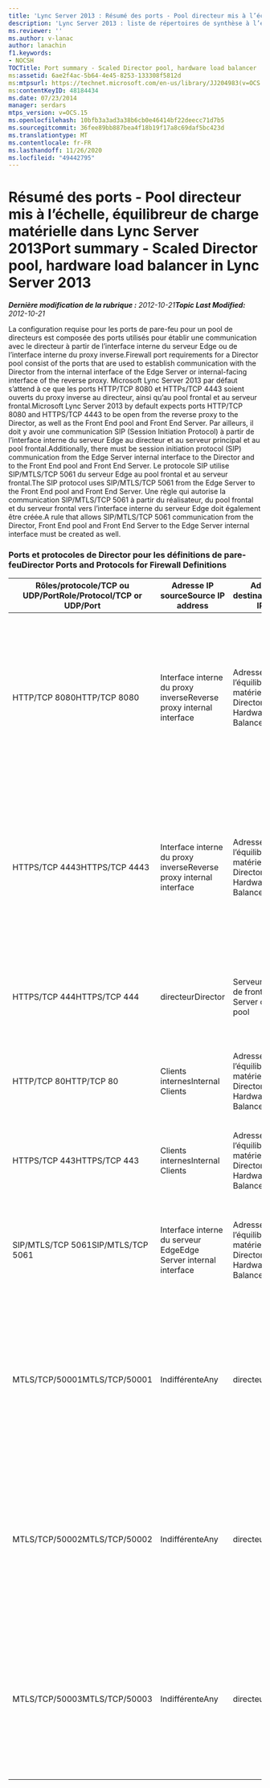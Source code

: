 ```yaml
---
title: 'Lync Server 2013 : Résumé des ports - Pool directeur mis à l’échelle, équilibreur de charge matérielle'
description: 'Lync Server 2013 : liste de répertoires de synthèse à l’échelle de ports, équilibrage de charge matérielle.'
ms.reviewer: ''
ms.author: v-lanac
author: lanachin
f1.keywords:
- NOCSH
TOCTitle: Port summary - Scaled Director pool, hardware load balancer
ms:assetid: 6ae2f4ac-5b64-4e45-8253-133308f5812d
ms:mtpsurl: https://technet.microsoft.com/en-us/library/JJ204983(v=OCS.15)
ms:contentKeyID: 48184434
ms.date: 07/23/2014
manager: serdars
mtps_version: v=OCS.15
ms.openlocfilehash: 10bfb3a3ad3a38b6cb0e46414bf22deecc71d7b5
ms.sourcegitcommit: 36fee89bb887bea4f18b19f17a8c69daf5bc423d
ms.translationtype: MT
ms.contentlocale: fr-FR
ms.lasthandoff: 11/26/2020
ms.locfileid: "49442795"
---
```

# <a name="port-summary---scaled-director-pool-hardware-load-balancer-in-lync-server-2013"></a><span data-ttu-id="0c4bd-103">Résumé des ports - Pool directeur mis à l’échelle, équilibreur de charge matérielle dans Lync Server 2013</span><span class="sxs-lookup"><span data-stu-id="0c4bd-103">Port summary - Scaled Director pool, hardware load balancer in Lync Server 2013</span></span>

<div data-xmlns="http://www.w3.org/1999/xhtml">

<div class="topic" data-xmlns="http://www.w3.org/1999/xhtml" data-msxsl="urn:schemas-microsoft-com:xslt" data-cs="https://msdn.microsoft.com/">

<div data-asp="https://msdn2.microsoft.com/asp">



</div>

<div id="mainSection">

<div id="mainBody"><span data-ttu-id="0c4bd-104">

<span> </span></span><span class="sxs-lookup"><span data-stu-id="0c4bd-104">

<span> </span></span></span>

<span data-ttu-id="0c4bd-105">_**Dernière modification de la rubrique :** 2012-10-21_</span><span class="sxs-lookup"><span data-stu-id="0c4bd-105">_**Topic Last Modified:** 2012-10-21_</span></span>

<span data-ttu-id="0c4bd-106">La configuration requise pour les ports de pare-feu pour un pool de directeurs est composée des ports utilisés pour établir une communication avec le directeur à partir de l’interface interne du serveur Edge ou de l’interface interne du proxy inverse.</span><span class="sxs-lookup"><span data-stu-id="0c4bd-106">Firewall port requirements for a Director pool consist of the ports that are used to establish communication with the Director from the internal interface of the Edge Server or internal-facing interface of the reverse proxy.</span></span> <span data-ttu-id="0c4bd-107">Microsoft Lync Server 2013 par défaut s’attend à ce que les ports HTTP/TCP 8080 et HTTPs/TCP 4443 soient ouverts du proxy inverse au directeur, ainsi qu’au pool frontal et au serveur frontal.</span><span class="sxs-lookup"><span data-stu-id="0c4bd-107">Microsoft Lync Server 2013 by default expects ports HTTP/TCP 8080 and HTTPS/TCP 4443 to be open from the reverse proxy to the Director, as well as the Front End pool and Front End Server.</span></span> <span data-ttu-id="0c4bd-108">Par ailleurs, il doit y avoir une communication SIP (Session Initiation Protocol) à partir de l’interface interne du serveur Edge au directeur et au serveur principal et au pool frontal.</span><span class="sxs-lookup"><span data-stu-id="0c4bd-108">Additionally, there must be session initiation protocol (SIP) communication from the Edge Server internal interface to the Director and to the Front End pool and Front End Server.</span></span> <span data-ttu-id="0c4bd-109">Le protocole SIP utilise SIP/MTLS/TCP 5061 du serveur Edge au pool frontal et au serveur frontal.</span><span class="sxs-lookup"><span data-stu-id="0c4bd-109">The SIP protocol uses SIP/MTLS/TCP 5061 from the Edge Server to the Front End pool and Front End Server.</span></span> <span data-ttu-id="0c4bd-110">Une règle qui autorise la communication SIP/MTLS/TCP 5061 à partir du réalisateur, du pool frontal et du serveur frontal vers l’interface interne du serveur Edge doit également être créée.</span><span class="sxs-lookup"><span data-stu-id="0c4bd-110">A rule that allows SIP/MTLS/TCP 5061 communication from the Director, Front End pool and Front End Server to the Edge Server internal interface must be created as well.</span></span>

### <a name="director-ports-and-protocols-for-firewall-definitions"></a><span data-ttu-id="0c4bd-111">Ports et protocoles de Director pour les définitions de pare-feu</span><span class="sxs-lookup"><span data-stu-id="0c4bd-111">Director Ports and Protocols for Firewall Definitions</span></span>

<table>
<colgroup>
<col style="width: 25%" />
<col style="width: 25%" />
<col style="width: 25%" />
<col style="width: 25%" />
</colgroup>
<thead>
<tr class="header">
<th><span data-ttu-id="0c4bd-112">Rôles/protocole/TCP ou UDP/Port</span><span class="sxs-lookup"><span data-stu-id="0c4bd-112">Role/Protocol/TCP or UDP/Port</span></span></th>
<th><span data-ttu-id="0c4bd-113">Adresse IP source</span><span class="sxs-lookup"><span data-stu-id="0c4bd-113">Source IP address</span></span></th>
<th><span data-ttu-id="0c4bd-114">Adresse IP de destination</span><span class="sxs-lookup"><span data-stu-id="0c4bd-114">Destination IP address</span></span></th>
<th><span data-ttu-id="0c4bd-115">Remarques</span><span class="sxs-lookup"><span data-stu-id="0c4bd-115">Notes</span></span></th>
</tr>
</thead>
<tbody>
<tr class="odd">
<td><p><span data-ttu-id="0c4bd-116">HTTP/TCP 8080</span><span class="sxs-lookup"><span data-stu-id="0c4bd-116">HTTP/TCP 8080</span></span></p></td>
<td><p><span data-ttu-id="0c4bd-117">Interface interne du proxy inverse</span><span class="sxs-lookup"><span data-stu-id="0c4bd-117">Reverse proxy internal interface</span></span></p></td>
<td><p><span data-ttu-id="0c4bd-118">Adresse VIP de l’équilibrage de charge matérielle Director</span><span class="sxs-lookup"><span data-stu-id="0c4bd-118">Director Hardware Load Balancer VIP</span></span></p></td>
<td><p><span data-ttu-id="0c4bd-119">Initialement reçues par le côté extérieur du proxy inverse, la communication est envoyée aux services Internet de Director HLB VIP et aux services Web des serveurs frontaux.</span><span class="sxs-lookup"><span data-stu-id="0c4bd-119">Initially received by the external side of the reverse proxy, the communication is sent on to the Director HLB VIP and Front End Servers web services</span></span></p></td>
</tr>
<tr class="even">
<td><p><span data-ttu-id="0c4bd-120">HTTPS/TCP 4443</span><span class="sxs-lookup"><span data-stu-id="0c4bd-120">HTTPS/TCP 4443</span></span></p></td>
<td><p><span data-ttu-id="0c4bd-121">Interface interne du proxy inverse</span><span class="sxs-lookup"><span data-stu-id="0c4bd-121">Reverse proxy internal interface</span></span></p></td>
<td><p><span data-ttu-id="0c4bd-122">Adresse VIP de l’équilibrage de charge matérielle Director</span><span class="sxs-lookup"><span data-stu-id="0c4bd-122">Director Hardware Load Balancer VIP</span></span></p></td>
<td><p><span data-ttu-id="0c4bd-123">Initialement reçues par le côté extérieur du proxy inverse, la communication est envoyée aux services Internet de Director HLB VIP et aux services Web des serveurs frontaux.</span><span class="sxs-lookup"><span data-stu-id="0c4bd-123">Initially received by the external side of the reverse proxy, the communication is sent on to the Director HLB VIP and Front End Servers web services</span></span></p></td>
</tr>
<tr class="odd">
<td><p><span data-ttu-id="0c4bd-124">HTTPS/TCP 444</span><span class="sxs-lookup"><span data-stu-id="0c4bd-124">HTTPS/TCP 444</span></span></p></td>
<td><p><span data-ttu-id="0c4bd-125">directeur</span><span class="sxs-lookup"><span data-stu-id="0c4bd-125">Director</span></span></p></td>
<td><p><span data-ttu-id="0c4bd-126">Serveur frontal ou liste de front-end</span><span class="sxs-lookup"><span data-stu-id="0c4bd-126">Front End Server or Front End pool</span></span></p></td>
<td><p><span data-ttu-id="0c4bd-127">Communication entre serveur entre le directeur HLB VIP et les serveurs frontaux</span><span class="sxs-lookup"><span data-stu-id="0c4bd-127">Inter-server communication between the Director HLB VIP and the Front End Servers</span></span></p></td>
</tr>
<tr class="even">
<td><p><span data-ttu-id="0c4bd-128">HTTP/TCP 80</span><span class="sxs-lookup"><span data-stu-id="0c4bd-128">HTTP/TCP 80</span></span></p></td>
<td><p><span data-ttu-id="0c4bd-129">Clients internes</span><span class="sxs-lookup"><span data-stu-id="0c4bd-129">Internal Clients</span></span></p></td>
<td><p><span data-ttu-id="0c4bd-130">Adresse VIP de l’équilibrage de charge matérielle Director</span><span class="sxs-lookup"><span data-stu-id="0c4bd-130">Director Hardware Load Balancer VIP</span></span></p></td>
<td><p><span data-ttu-id="0c4bd-131">Le directeur fournit des services Web aux clients externes et internes.</span><span class="sxs-lookup"><span data-stu-id="0c4bd-131">The Director provides web services to internal as well as external clients.</span></span></p></td>
</tr>
<tr class="odd">
<td><p><span data-ttu-id="0c4bd-132">HTTPS/TCP 443</span><span class="sxs-lookup"><span data-stu-id="0c4bd-132">HTTPS/TCP 443</span></span></p></td>
<td><p><span data-ttu-id="0c4bd-133">Clients internes</span><span class="sxs-lookup"><span data-stu-id="0c4bd-133">Internal Clients</span></span></p></td>
<td><p><span data-ttu-id="0c4bd-134">Adresse VIP de l’équilibrage de charge matérielle Director</span><span class="sxs-lookup"><span data-stu-id="0c4bd-134">Director Hardware Load Balancer VIP</span></span></p></td>
<td><p><span data-ttu-id="0c4bd-135">Le directeur fournit des services Web aux clients externes et internes.</span><span class="sxs-lookup"><span data-stu-id="0c4bd-135">The Director provides web services to internal as well as external clients.</span></span></p></td>
</tr>
<tr class="even">
<td><p><span data-ttu-id="0c4bd-136">SIP/MTLS/TCP 5061</span><span class="sxs-lookup"><span data-stu-id="0c4bd-136">SIP/MTLS/TCP 5061</span></span></p></td>
<td><p><span data-ttu-id="0c4bd-137">Interface interne du serveur Edge</span><span class="sxs-lookup"><span data-stu-id="0c4bd-137">Edge Server internal interface</span></span></p></td>
<td><p><span data-ttu-id="0c4bd-138">Adresse VIP de l’équilibrage de charge matérielle Director</span><span class="sxs-lookup"><span data-stu-id="0c4bd-138">Director Hardware Load Balancer VIP</span></span></p></td>
<td><p><span data-ttu-id="0c4bd-139">Communication SIP du serveur Edge au directeur et aux serveurs frontaux.</span><span class="sxs-lookup"><span data-stu-id="0c4bd-139">SIP communication from the Edge Server to the Director, and Front End Servers.</span></span></p></td>
</tr>
<tr class="odd">
<td><p><span data-ttu-id="0c4bd-140">MTLS/TCP/50001</span><span class="sxs-lookup"><span data-stu-id="0c4bd-140">MTLS/TCP/50001</span></span></p></td>
<td><p><span data-ttu-id="0c4bd-141">Indifférente</span><span class="sxs-lookup"><span data-stu-id="0c4bd-141">Any</span></span></p></td>
<td><p><span data-ttu-id="0c4bd-142">directeur</span><span class="sxs-lookup"><span data-stu-id="0c4bd-142">Director</span></span></p></td>
<td><p><span data-ttu-id="0c4bd-143">Commandes du contrôleur du service de journalisation centralisées (ClsController.exe) ou de l’agent (ClsAgent.exe) et collection de journaux</span><span class="sxs-lookup"><span data-stu-id="0c4bd-143">Centralized Logging Service controller (ClsController.exe) or agent (ClsAgent.exe)commands and log collection</span></span></p></td>
</tr>
<tr class="even">
<td><p><span data-ttu-id="0c4bd-144">MTLS/TCP/50002</span><span class="sxs-lookup"><span data-stu-id="0c4bd-144">MTLS/TCP/50002</span></span></p></td>
<td><p><span data-ttu-id="0c4bd-145">Indifférente</span><span class="sxs-lookup"><span data-stu-id="0c4bd-145">Any</span></span></p></td>
<td><p><span data-ttu-id="0c4bd-146">directeur</span><span class="sxs-lookup"><span data-stu-id="0c4bd-146">Director</span></span></p></td>
<td><p><span data-ttu-id="0c4bd-147">Commandes du contrôleur du service de journalisation centralisées (ClsController.exe) ou de l’agent (ClsAgent.exe) et collection de journaux</span><span class="sxs-lookup"><span data-stu-id="0c4bd-147">Centralized Logging Service controller (ClsController.exe) or agent (ClsAgent.exe)commands and log collection</span></span></p></td>
</tr>
<tr class="odd">
<td><p><span data-ttu-id="0c4bd-148">MTLS/TCP/50003</span><span class="sxs-lookup"><span data-stu-id="0c4bd-148">MTLS/TCP/50003</span></span></p></td>
<td><p><span data-ttu-id="0c4bd-149">Indifférente</span><span class="sxs-lookup"><span data-stu-id="0c4bd-149">Any</span></span></p></td>
<td><p><span data-ttu-id="0c4bd-150">directeur</span><span class="sxs-lookup"><span data-stu-id="0c4bd-150">Director</span></span></p></td>
<td><p><span data-ttu-id="0c4bd-151">Commandes du contrôleur du service de journalisation centralisées (ClsController.exe) ou de l’agent (ClsAgent.exe) et collection de journaux</span><span class="sxs-lookup"><span data-stu-id="0c4bd-151">Centralized Logging Service controller (ClsController.exe) or agent (ClsAgent.exe)commands and log collection</span></span></p></td>
</tr>
</tbody>
</table><span data-ttu-id="0c4bd-152">


</div>

<span> </span>

</div>

</div>

</span><span class="sxs-lookup"><span data-stu-id="0c4bd-152">


</div>

<span> </span>

</div>

</div>

</span></span></div>

